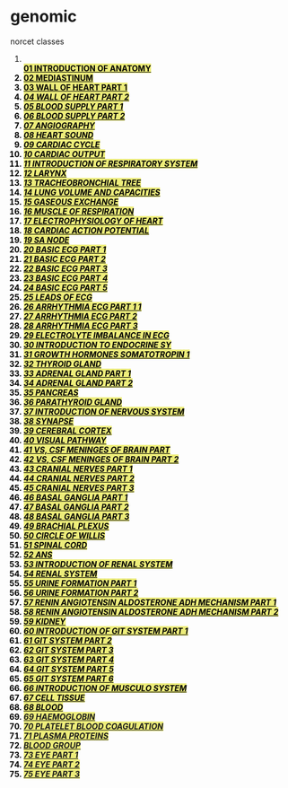 # genomic
norcet classes
<ol>
<li><code></code><br><span style="background-color: rgb(237, 237, 122); color: rgb(0, 0, 0);"><strong><a href="https://youtu.be/66HjuPYLN5o" style="background-color: rgb(237, 237, 122); color: rgb(0, 0, 0);">01 INTRODUCTION OF ANATOMY</a></strong></span></li>
<li style="font-weight: bold; color: rgb(0, 0, 0);"><span style="background-color: rgb(237, 237, 122); color: rgb(0, 0, 0);"><strong><a href="https://youtu.be/naAdIAsmLa4" style="background-color: rgb(237, 237, 122); color: rgb(0, 0, 0);">02 MEDIASTINUM</a></strong></span></li>
<li style="font-weight: bold; color: rgb(0, 0, 0);"><span style="background-color: rgb(237, 237, 122); color: rgb(0, 0, 0);"><strong><a href="https://youtu.be/-6jRWfBbHfo" style="background-color: rgb(237, 237, 122); color: rgb(0, 0, 0);">03 WALL OF HEART PART 1</a></strong></span></li>
<li style="font-weight: bold; color: rgb(0, 0, 0);"><span style="background-color: rgb(237, 237, 122); color: rgb(0, 0, 0);"><strong><em><a href="https://youtu.be/JWUwXj9tzSo" style="background-color: rgb(237, 237, 122); color: rgb(0, 0, 0);">04 WALL OF HEART PART 2</a></em></strong></span></li>
<li style="font-weight: bold; color: rgb(0, 0, 0);"><span style="background-color: rgb(237, 237, 122); color: rgb(0, 0, 0);"><strong><em><a href="https://youtu.be/rpIAhZLtH3o" style="background-color: rgb(237, 237, 122); color: rgb(0, 0, 0);">05 BLOOD SUPPLY PART 1</a></em></strong></span></li>
<li style="font-weight: bold; color: rgb(0, 0, 0);"><span style="background-color: rgb(237, 237, 122); color: rgb(0, 0, 0);"><strong><em><a href="https://youtu.be/I4SaRNJ_GDg" style="background-color: rgb(237, 237, 122); color: rgb(0, 0, 0);">06 BLOOD SUPPLY PART 2</a></em></strong></span></li>
<li style="font-weight: bold; color: rgb(0, 0, 0);"><span style="background-color: rgb(237, 237, 122); color: rgb(0, 0, 0);"><strong><em><a href="https://youtu.be/5rwrcj-LW94" style="background-color: rgb(237, 237, 122); color: rgb(0, 0, 0);">07 ANGIOGRAPHY</a></em></strong></span></li>
<li style="font-weight: bold; color: rgb(0, 0, 0);"><span style="background-color: rgb(237, 237, 122); color: rgb(0, 0, 0);"><strong><em><a href="https://youtu.be/OOBgboRWzT4" style="background-color: rgb(237, 237, 122); color: rgb(0, 0, 0);">08 HEART SOUND</a></em></strong></span></li>
<li style="font-weight: bold; color: rgb(0, 0, 0);"><span style="background-color: rgb(237, 237, 122); color: rgb(0, 0, 0);"><strong><em><a href="https://youtu.be/mt9wQcDNgzY" style="background-color: rgb(237, 237, 122); color: rgb(0, 0, 0);">09 CARDIAC CYCLE</a></em></strong></span></li>
<li style="font-weight: bold; color: rgb(0, 0, 0);"><span style="background-color: rgb(237, 237, 122); color: rgb(0, 0, 0);"><strong><em><a href="https://youtu.be/-uhBw6jO-OE" style="background-color: rgb(237, 237, 122); color: rgb(0, 0, 0);">10 CARDIAC OUTPUT</a></em></strong></span></li>
<li style="font-weight: bold; color: rgb(0, 0, 0);"><span style="background-color: rgb(237, 237, 122); color: rgb(0, 0, 0);"><strong><em><a href="https://youtu.be/r-EypZsznj4" style="background-color: rgb(237, 237, 122); color: rgb(0, 0, 0);">11 INTRODUCTION OF RESPIRATORY SYSTEM</a><br></em></strong></span></li>
<li style="font-weight: bold; color: rgb(0, 0, 0);"><span style="background-color: rgb(237, 237, 122); color: rgb(0, 0, 0);"><strong><em><a href="https://youtu.be/3FmEwAJ2o-I" style="background-color: rgb(237, 237, 122); color: rgb(0, 0, 0);">12 LARYNX</a></em></strong></span></li>
<li style="font-weight: bold; color: rgb(0, 0, 0);"><span style="background-color: rgb(237, 237, 122); color: rgb(0, 0, 0);"><strong><em><a href="https://youtu.be/P1PIZ7H3Azc" style="background-color: rgb(237, 237, 122); color: rgb(0, 0, 0);">13 TRACHEOBRONCHIAL TREE</a></em></strong></span></li>
<li style="font-weight: bold; color: rgb(0, 0, 0);"><span style="background-color: rgb(237, 237, 122); color: rgb(0, 0, 0);"><strong><em><a href="https://youtu.be/P1PIZ7H3Azc" style="background-color: rgb(237, 237, 122); color: rgb(0, 0, 0);">14 LUNG VOLUME AND CAPACITIES</a></em></strong></span></li>
<li style="font-weight: bold; color: rgb(0, 0, 0);"><span style="background-color: rgb(237, 237, 122); color: rgb(0, 0, 0);"><strong><em><a href="https://youtu.be/5vhlsFoGUwg" style="background-color: rgb(237, 237, 122); color: rgb(0, 0, 0);">15 GASEOUS EXCHANGE</a></em></strong></span></li>
<li style="font-weight: bold; color: rgb(0, 0, 0);"><span style="background-color: rgb(237, 237, 122); color: rgb(0, 0, 0);"><strong><em><a href="https://youtu.be/Ademm1yahtY" style="background-color: rgb(237, 237, 122); color: rgb(0, 0, 0);">16 MUSCLE OF RESPIRATION</a></em></strong></span></li>
<li style="font-weight: bold; color: rgb(0, 0, 0);"><span style="background-color: rgb(237, 237, 122); color: rgb(0, 0, 0);"><strong><em><a href="https://youtu.be/nVpfwtfBwbQ" style="background-color: rgb(237, 237, 122); color: rgb(0, 0, 0);">17 ELECTROPHYSIOLOGY OF HEART</a></em></strong></span></li>
<li style="font-weight: bold; color: rgb(0, 0, 0);"><span style="background-color: rgb(237, 237, 122); color: rgb(0, 0, 0);"><strong><em><a href="https://youtu.be/CVKqWFEdiqI" style="background-color: rgb(237, 237, 122); color: rgb(0, 0, 0);">18 CARDIAC ACTION POTENTIAL</a></em></strong></span></li>
<li style="font-weight: bold; color: rgb(0, 0, 0);"><span style="background-color: rgb(237, 237, 122); color: rgb(0, 0, 0);"><strong><em><a href="https://youtu.be/dFndDEG8-BM" style="background-color: rgb(237, 237, 122); color: rgb(0, 0, 0);">19 SA NODE</a></em></strong></span></li>
<li style="font-weight: bold; color: rgb(0, 0, 0);"><span style="background-color: rgb(237, 237, 122); color: rgb(0, 0, 0);"><strong><em><a href="https://youtu.be/bKgqbdBItuw" title="20   BASIC ECG PART 1" style="background-color: rgb(237, 237, 122); color: rgb(0, 0, 0);">20 BASIC ECG PART 1</a></em></strong></span></li>
<li style="font-weight: bold; color: rgb(0, 0, 0);"><span style="background-color: rgb(237, 237, 122); color: rgb(0, 0, 0);"><strong><em><a href="https://youtu.be/bKgqbdBItuw" style="background-color: rgb(237, 237, 122); color: rgb(0, 0, 0);">21 BASIC ECG PART 2</a></em></strong></span></li>
<li style="font-weight: bold; color: rgb(0, 0, 0);"><span style="background-color: rgb(237, 237, 122); color: rgb(0, 0, 0);"><strong><em><a href="https://youtu.be/okSVuL9-wnk" style="background-color: rgb(237, 237, 122); color: rgb(0, 0, 0);">22 BASIC ECG PART 3</a></em></strong></span></li>
<li style="font-weight: bold; color: rgb(0, 0, 0);"><span style="background-color: rgb(237, 237, 122); color: rgb(0, 0, 0);"><strong><em><a href="https://youtu.be/6biaebsF_LE" style="background-color: rgb(237, 237, 122); color: rgb(0, 0, 0);">23 BASIC ECG PART 4</a></em></strong></span></li>
<li style="font-weight: bold; color: rgb(0, 0, 0);"><span style="background-color: rgb(237, 237, 122); color: rgb(0, 0, 0);"><strong><em><a href="https://youtu.be/obXLHJ7oymk" style="background-color: rgb(237, 237, 122); color: rgb(0, 0, 0);">24 BASIC ECG PART 5</a></em></strong></span></li>
<li style="font-weight: bold; color: rgb(0, 0, 0);"><span style="background-color: rgb(237, 237, 122); color: rgb(0, 0, 0);"><strong><em><a href="https://youtu.be/pCjaZjaoWHg" style="background-color: rgb(237, 237, 122); color: rgb(0, 0, 0);">25 LEADS OF ECG</a></em></strong></span></li>
<li style="font-weight: bold; color: rgb(0, 0, 0);"><span style="background-color: rgb(237, 237, 122); color: rgb(0, 0, 0);"><strong><em><a href="https://youtu.be/SeYOJ8xfY3E" style="background-color: rgb(237, 237, 122); color: rgb(0, 0, 0);">26 ARRHYTHMIA ECG PART 1 1</a></em></strong></span></li>
<li style="font-weight: bold; color: rgb(0, 0, 0);"><span style="background-color: rgb(237, 237, 122); color: rgb(0, 0, 0);"><strong><em><a href="https://youtu.be/bYQ1qAypKMw" style="background-color: rgb(237, 237, 122); color: rgb(0, 0, 0);">27 ARRHYTHMIA ECG PART 2</a></em></strong></span></li>
<li style="font-weight: bold; color: rgb(0, 0, 0);"><span style="background-color: rgb(237, 237, 122); color: rgb(0, 0, 0);"><strong><em><a href="https://youtu.be/whrLuyzhrHA" style="background-color: rgb(237, 237, 122); color: rgb(0, 0, 0);">28 ARRHYTHMIA ECG PART 3</a></em></strong></span></li>
<li style="font-weight: bold; color: rgb(0, 0, 0);"><span style="background-color: rgb(237, 237, 122); color: rgb(0, 0, 0);"><strong><em><a href="https://youtu.be/MPAxnhY8gzw" style="background-color: rgb(237, 237, 122); color: rgb(0, 0, 0);">29 ELECTROLYTE IMBALANCE IN ECG</a></em></strong></span></li>
<li style="font-weight: bold; color: rgb(0, 0, 0);"><span style="background-color: rgb(237, 237, 122); color: rgb(0, 0, 0);"><strong><em><a href="https://youtu.be/4Ec7JtmXFjI" style="background-color: rgb(237, 237, 122); color: rgb(0, 0, 0);">30 INTRODUCTION TO ENDOCRINE SY</a></em></strong></span></li>
<li style="font-weight: bold; color: rgb(0, 0, 0);"><span style="background-color: rgb(237, 237, 122); color: rgb(0, 0, 0);"><strong><em><a href="https://youtu.be/ISx1AFzsxbg" style="background-color: rgb(237, 237, 122); color: rgb(0, 0, 0);">31 GROWTH HORMONES SOMATOTROPIN 1</a></em></strong></span></li>
<li style="font-weight: bold; color: rgb(0, 0, 0);"><span style="background-color: rgb(237, 237, 122); color: rgb(0, 0, 0);"><strong><em><a href="https://youtu.be/QHBSemn06Hw" style="background-color: rgb(237, 237, 122); color: rgb(0, 0, 0);">32 THYROID GLAND</a></em></strong></span></li>
<li style="font-weight: bold; color: rgb(0, 0, 0);"><span style="background-color: rgb(237, 237, 122); color: rgb(0, 0, 0);"><strong><em><a href="https://youtu.be/IYdWU7hh4KI" style="background-color: rgb(237, 237, 122); color: rgb(0, 0, 0);">33 ADRENAL GLAND PART 1</a></em></strong></span></li>
<li style="font-weight: bold; color: rgb(0, 0, 0);"><span style="background-color: rgb(237, 237, 122); color: rgb(0, 0, 0);"><strong><em><a href="https://youtu.be/4uYqe_GTw3Q" style="background-color: rgb(237, 237, 122); color: rgb(0, 0, 0);">34 ADRENAL GLAND PART 2</a></em></strong></span></li>
<li style="font-weight: bold; color: rgb(0, 0, 0);"><span style="background-color: rgb(237, 237, 122); color: rgb(0, 0, 0);"><strong><em><a href="https://youtu.be/zQAC3MkXcY8" style="background-color: rgb(237, 237, 122); color: rgb(0, 0, 0);">35 PANCREAS</a></em></strong></span></li>
<li style="font-weight: bold; color: rgb(0, 0, 0);"><span style="background-color: rgb(237, 237, 122); color: rgb(0, 0, 0);"><strong><em><a href="https://youtu.be/DT-f2vzHMLE" style="background-color: rgb(237, 237, 122); color: rgb(0, 0, 0);">36 PARATHYROID GLAND</a></em></strong></span></li>
<li style="font-weight: bold; color: rgb(0, 0, 0);"><span style="background-color: rgb(237, 237, 122); color: rgb(0, 0, 0);"><strong><em><a href="https://youtu.be/NioRXOHA4Ms" style="background-color: rgb(237, 237, 122); color: rgb(0, 0, 0);">37 INTRODUCTION OF NERVOUS SYSTEM</a></em></strong></span></li>
<li style="font-weight: bold; color: rgb(0, 0, 0);"><span style="background-color: rgb(237, 237, 122); color: rgb(0, 0, 0);"><strong><em><a href="https://youtu.be/aT1f7YJzdyY" style="background-color: rgb(237, 237, 122); color: rgb(0, 0, 0);">38 SYNAPSE</a></em></strong></span></li>
<li style="font-weight: bold; color: rgb(0, 0, 0);"><span style="background-color: rgb(237, 237, 122); color: rgb(0, 0, 0);"><strong><em><a href="https://youtu.be/Tk0J5dADHKc" style="background-color: rgb(237, 237, 122); color: rgb(0, 0, 0);">39 CEREBRAL CORTEX</a></em></strong></span></li>
<li style="font-weight: bold; color: rgb(0, 0, 0);"><span style="background-color: rgb(237, 237, 122); color: rgb(0, 0, 0);"><strong><em><a href="https://youtu.be/GdU6Uu-KM9I" style="background-color: rgb(237, 237, 122); color: rgb(0, 0, 0);">40 VISUAL PATHWAY</a></em></strong></span></li>
<li style="font-weight: bold; color: rgb(0, 0, 0);"><span style="background-color: rgb(237, 237, 122); color: rgb(0, 0, 0);"><strong><em><a href="https://youtu.be/Qros8Bf0U3k" style="background-color: rgb(237, 237, 122); color: rgb(0, 0, 0);">41 VS, CSF MENINGES OF BRAIN PART </a></em></strong></span></li>
<li style="font-weight: bold; color: rgb(0, 0, 0);"><span style="background-color: rgb(237, 237, 122); color: rgb(0, 0, 0);"><strong><em><a href="https://youtu.be/HXsJsK6nx1Q" style="background-color: rgb(237, 237, 122); color: rgb(0, 0, 0);">42 VS, CSF MENINGES OF BRAIN PART 2</a></em></strong></span></li>
<li style="font-weight: bold; color: rgb(0, 0, 0);"><span style="background-color: rgb(237, 237, 122); color: rgb(0, 0, 0);"><strong><em><a href="https://youtu.be/-a_cnOu5z3o" style="background-color: rgb(237, 237, 122); color: rgb(0, 0, 0);">43 CRANIAL NERVES PART 1</a></em></strong></span></li>
<li style="font-weight: bold; color: rgb(0, 0, 0);"><span style="background-color: rgb(237, 237, 122); color: rgb(0, 0, 0);"><strong><em><a href="https://youtu.be/8pfb3QrbYI0" style="background-color: rgb(237, 237, 122); color: rgb(0, 0, 0);">44 CRANIAL NERVES PART 2</a></em></strong></span></li>
<li style="font-weight: bold; color: rgb(0, 0, 0);"><span style="background-color: rgb(237, 237, 122); color: rgb(0, 0, 0);"><strong><em><a href="https://youtu.be/uAh2nb9wZvA" style="background-color: rgb(237, 237, 122); color: rgb(0, 0, 0);">45 CRANIAL NERVES PART 3</a></em></strong></span></li>
<li style="font-weight: bold; color: rgb(0, 0, 0);"><span style="background-color: rgb(237, 237, 122); color: rgb(0, 0, 0);"><strong><em><a href="https://youtu.be/IRBmLI4snAE" style="background-color: rgb(237, 237, 122); color: rgb(0, 0, 0);">46 BASAL GANGLIA PART 1</a></em></strong></span></li>
<li style="font-weight: bold; color: rgb(0, 0, 0);"><span style="background-color: rgb(237, 237, 122); color: rgb(0, 0, 0);"><strong><em><a href="https://youtu.be/Txpmry832Vc" style="background-color: rgb(237, 237, 122); color: rgb(0, 0, 0);">47 BASAL GANGLIA PART 2</a></em></strong></span></li>
<li style="font-weight: bold; color: rgb(0, 0, 0);"><span style="background-color: rgb(237, 237, 122); color: rgb(0, 0, 0);"><strong><em><a href="https://youtu.be/HqZ0OAwOiNI" style="background-color: rgb(237, 237, 122); color: rgb(0, 0, 0);">48 BASAL GANGLIA PART 3</a></em></strong></span></li>
<li style="font-weight: bold; color: rgb(0, 0, 0);"><span style="background-color: rgb(237, 237, 122); color: rgb(0, 0, 0);"><strong><em><a href="https://youtu.be/f8GoOHGY_Z0" style="background-color: rgb(237, 237, 122); color: rgb(0, 0, 0);">49 BRACHIAL PLEXUS</a></em></strong></span></li>
<li style="font-weight: bold; color: rgb(0, 0, 0);"><span style="background-color: rgb(237, 237, 122); color: rgb(0, 0, 0);"><strong><em><a href="https://youtu.be/BDyPWmbtIR0" style="background-color: rgb(237, 237, 122); color: rgb(0, 0, 0);">50 CIRCLE OF WILLIS</a></em></strong></span></li>
<li style="font-weight: bold; color: rgb(0, 0, 0);"><span style="background-color: rgb(237, 237, 122); color: rgb(0, 0, 0);"><strong><em><a href="https://youtu.be/7cNk82gG7Hg" style="background-color: rgb(237, 237, 122); color: rgb(0, 0, 0);">51 SPINAL CORD</a></em></strong></span></li>
<li style="font-weight: bold; color: rgb(0, 0, 0);"><span style="background-color: rgb(237, 237, 122); color: rgb(0, 0, 0);"><strong><em><a href="https://youtu.be/O1KIKeGz_Zk" style="background-color: rgb(237, 237, 122); color: rgb(0, 0, 0);">52 ANS</a></em></strong></span></li>
<li style="font-weight: bold; color: rgb(0, 0, 0);"><span style="background-color: rgb(237, 237, 122); color: rgb(0, 0, 0);"><strong><em><a href="https://youtu.be/8eGZdW21-Ks" style="background-color: rgb(237, 237, 122); color: rgb(0, 0, 0);">53 INTRODUCTION OF RENAL SYSTEM</a></em></strong></span></li>
<li style="font-weight: bold; color: rgb(0, 0, 0);"><span style="background-color: rgb(237, 237, 122); color: rgb(0, 0, 0);"><strong><em><a href="https://youtu.be/lNq36Za0kw8" style="background-color: rgb(237, 237, 122); color: rgb(0, 0, 0);">54 RENAL SYSTEM</a></em></strong></span></li>
<li style="font-weight: bold; color: rgb(0, 0, 0);"><span style="background-color: rgb(237, 237, 122); color: rgb(0, 0, 0);"><strong><em><a href="https://youtu.be/-Y5Keyn6vx0" style="background-color: rgb(237, 237, 122); color: rgb(0, 0, 0);">55 URINE FORMATION PART 1</a></em></strong></span></li>
<li style="font-weight: bold; color: rgb(0, 0, 0);"><span style="background-color: rgb(237, 237, 122); color: rgb(0, 0, 0);"><strong><em><a href="https://youtu.be/z-oG5bswV2k" style="background-color: rgb(237, 237, 122); color: rgb(0, 0, 0);">56 URINE FORMATION PART 2</a></em></strong></span></li>
<li style="font-weight: bold; color: rgb(0, 0, 0);"><span style="background-color: rgb(237, 237, 122); color: rgb(0, 0, 0);"><strong><em><a href="https://youtu.be/_Zi2dUuPYuI" style="background-color: rgb(237, 237, 122); color: rgb(0, 0, 0);">57 RENIN ANGIOTENSIN ALDOSTERONE ADH MECHANISM PART 1</a></em></strong></span></li>
<li style="font-weight: bold; color: rgb(0, 0, 0);"><span style="background-color: rgb(237, 237, 122); color: rgb(0, 0, 0);"><strong><em><a href="https://youtu.be/nbaJ2i7XAXo" style="background-color: rgb(237, 237, 122); color: rgb(0, 0, 0);">58 RENIN ANGIOTENSIN ALDOSTERONE ADH MECHANISM PART 2</a></em></strong></span></li>
<li style="font-weight: bold; color: rgb(0, 0, 0);"><span style="background-color: rgb(237, 237, 122); color: rgb(0, 0, 0);"><strong><em><a href="https://youtu.be/9jR46VYUQ4M" style="background-color: rgb(237, 237, 122); color: rgb(0, 0, 0);">59 KIDNEY</a></em></strong></span></li>
<li style="font-weight: bold; color: rgb(0, 0, 0);"><span style="background-color: rgb(237, 237, 122); color: rgb(0, 0, 0);"><strong><em><a href="https://youtu.be/owK89QYSVAM" style="background-color: rgb(237, 237, 122); color: rgb(0, 0, 0);">60 INTRODUCTION OF GIT SYSTEM PART 1</a></em></strong></span></li>
<li style="font-weight: bold; color: rgb(0, 0, 0);"><span style="background-color: rgb(237, 237, 122); color: rgb(0, 0, 0);"><strong><em><a href="https://youtu.be/cE4UHZ28Ag8" style="background-color: rgb(237, 237, 122); color: rgb(0, 0, 0);">61 GIT SYSTEM PART 2</a></em></strong></span></li>
<li style="font-weight: bold; color: rgb(0, 0, 0);"><span style="background-color: rgb(237, 237, 122); color: rgb(0, 0, 0);"><strong><em><a href="https://youtu.be/Rcb_OUQKpJM" style="background-color: rgb(237, 237, 122); color: rgb(0, 0, 0);">62 GIT SYSTEM PART 3</a></em></strong></span></li>
<li style="font-weight: bold; color: rgb(0, 0, 0);"><span style="background-color: rgb(237, 237, 122); color: rgb(0, 0, 0);"><strong><em><a href="https://youtu.be/oWqPYqo5F7I" style="background-color: rgb(237, 237, 122); color: rgb(0, 0, 0);">63 GIT SYSTEM PART 4</a></em></strong></span></li>
<li style="font-weight: bold; color: rgb(0, 0, 0);"><span style="background-color: rgb(237, 237, 122); color: rgb(0, 0, 0);"><strong><em><a href="https://youtu.be/bCVuO9wngfs" style="background-color: rgb(237, 237, 122); color: rgb(0, 0, 0);">64 GIT SYSTEM PART 5</a></em></strong></span></li>
<li style="font-weight: bold; color: rgb(0, 0, 0);"><span style="background-color: rgb(237, 237, 122); color: rgb(0, 0, 0);"><strong><em><a href="https://youtu.be/iMyGiZ5UVf0" style="background-color: rgb(237, 237, 122); color: rgb(0, 0, 0);">65 GIT SYSTEM PART 6</a></em></strong></span></li>
<li style="font-weight: bold; color: rgb(0, 0, 0);"><span style="background-color: rgb(237, 237, 122); color: rgb(0, 0, 0);"><strong><em><a href="https://youtu.be/JY4_6owyPAM" style="background-color: rgb(237, 237, 122); color: rgb(0, 0, 0);">66 INTRODUCTION OF MUSCULO SYSTEM</a></em></strong></span></li>
<li style="font-weight: bold; color: rgb(0, 0, 0);"><span style="background-color: rgb(237, 237, 122); color: rgb(0, 0, 0);"><strong><em><a href="https://youtu.be/QtOZZjVyLaE" style="background-color: rgb(237, 237, 122); color: rgb(0, 0, 0);">67 CELL TISSUE</a></em></strong></span></li>
<li style="font-weight: bold; color: rgb(0, 0, 0);"><span style="background-color: rgb(237, 237, 122); color: rgb(0, 0, 0);"><strong><em><a href="https://youtu.be/5fScRV8-XHM" style="background-color: rgb(237, 237, 122); color: rgb(0, 0, 0);">68 BLOOD</a></em></strong></span><em></em></li>
<li style="font-weight: bold; color: rgb(0, 0, 0);"><span style="background-color: rgb(237, 237, 122); color: rgb(0, 0, 0);"><strong><em><a href="https://youtu.be/LUmLZWH9hiY">69 HAEMOGLOBIN</a></em></strong></span></li>
<li style="font-weight: bold; color: rgb(0, 0, 0);"><span style="background-color: rgb(237, 237, 122); color: rgb(0, 0, 0);"><strong><em><a href="https://youtu.be/wkIbI4YSWgQ">70 PLATELET BLOOD COAGULATION</a></em></strong></span></li>
<li style="font-weight: bold; color: rgb(0, 0, 0);"><span style="background-color: rgb(237, 237, 122); color: rgb(0, 0, 0);"><strong><em><a href="https://youtu.be/iSysz6XPY64">71 PLASMA PROTEINS</a></em></strong></span></li>
<li style="font-weight: bold; color: rgb(0, 0, 0);"><span style="background-color: rgb(237, 237, 122); color: rgb(0, 0, 0);"><strong><em><a href="https://youtu.be/Wg8bHSPlALc">BLOOD GROUP</a></em></strong></span></li>
<li style="font-weight: bold; color: rgb(0, 0, 0);"><span style="background-color: rgb(237, 237, 122); color: rgb(0, 0, 0);"><strong><em><a href="https://youtu.be/DZczak1oshY">73 EYE PART 1</a></em></strong></span></li>
<li style="font-weight: bold; color: rgb(0, 0, 0);"><span style="background-color: rgb(237, 237, 122); color: rgb(0, 0, 0);"><strong><em><a href="https://youtu.be/mKfDoxmeGbI">74 EYE PART 2</a></em></strong></span></li>
<li style="font-weight: bold; color: rgb(0, 0, 0);"><span style="background-color: rgb(237, 237, 122); color: rgb(0, 0, 0);"><strong><em><a href="https://youtu.be/7lfpIwMYoe0">75 EYE PART 3</a></em></strong></span></li>
</ol>
